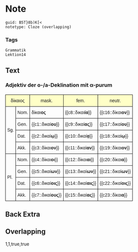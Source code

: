 # Note
```
guid: B5T}8b)K[<
notetype: Cloze (overlapping)
```

### Tags
```
Grammatik
Lektion14
```

## Text
<style type="text/css">
table  {border-collapse:collapse;border-spacing:0;}
table td{border-color:black;border-style:solid;border-width:1px;font-family:Arial, sans-serif;font-size:14px;
  overflow:hidden;padding:10px 5px;word-break:normal;}
table th{border-color:black;border-style:solid;border-width:1px;font-family:Arial, sans-serif;font-size:14px;
  font-weight:normal;overflow:hidden;padding:10px 5px;word-break:normal;background-color:#ffffc7;}
</style>
<h3>Adjektiv der o-/a-Deklination mit α-purum</h3>
<table style="font-size: 20px;">
  <thead>
    <tr><th colspan="2">δίκαιος</th><th>mask.</th><th>fem.</th><th>neutr.</th></tr>
  </thead>
  <tbody>
    <tr><td rowspan="4">Sg.</td><td>Nom.</td><td>δίκαι<b>ος</b></td><td>{{c8::δικαι<b>ία</b>}}
</td><td>{{c16::δίκαι<b>ον</b>}}
</td></tr>
    <tr><td>Gen.</td><td>{{c1::δικαί<b>ου</b>}}</td><td>{{c9::δικαί<b>ας</b>}}
</td><td>{{c17::δικαί<b>ου</b>}}
</td></tr>
    <tr><td>Dat.</td><td>{{c2::δικαὶ<b>ῳ</b>}}</td><td>{{c10::δικαί<b>ᾳ</b>}}
</td><td>{{c18::δικαὶ<b>ῳ</b>}}
</td></tr>
    <tr><td>Akk.</td><td>{{c3::δίκαι<b>ον</b>}}</td><td>{{c11::δικαὶ<b>αν</b>}}
</td><td>{{c19::δίκαι<b>ον</b>}}
</td></tr>
    <tr><td rowspan="4">Pl.</td><td>Nom.</td><td>{{c4::δίκαι<b>οι</b>}}
</td><td>{{c12::δίκαι<b>αι</b>}}
</td><td>{{c20::δίκαι<b>α</b>}}
</td></tr>
    <tr><td>Gen.</td><td>{{c5::δικαί<b>ων</b>}}
</td><td>{{c13::δικαὶ<b>ων</b>}}
</td><td>{{c21::δικαὶ<b>ων</b>}}
</td></tr>
    <tr><td>Dat.</td><td>{{c6::δικαί<b>οις</b>}}
</td><td>{{c14::δικαὶ<b>αις</b>}}
</td><td>{{c22::δικαί<b>οις</b>}}
</td></tr>
    <tr><td>Akk.</td><td>{{c7::δικαί<b>ους</b>}}
</td><td>{{c15::δικαὶ<b>ας</b>}}
</td><td>{{c23::δίκαι<b>α</b>}}
</td></tr>
  </tbody>
</table>

## Back Extra


## Overlapping
1,1,true,true
